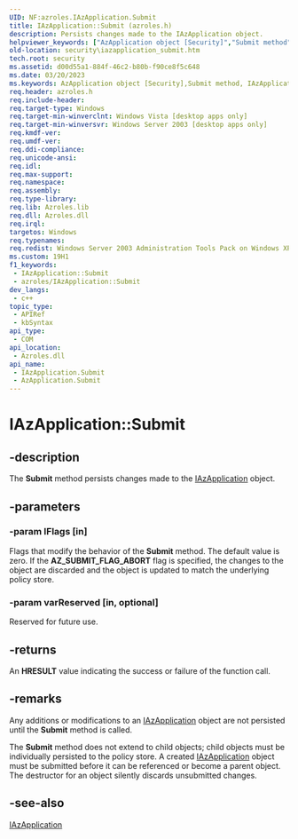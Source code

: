 ```yaml
---
UID: NF:azroles.IAzApplication.Submit
title: IAzApplication::Submit (azroles.h)
description: Persists changes made to the IAzApplication object.
helpviewer_keywords: ["AzApplication object [Security]","Submit method","IAzApplication interface [Security]","Submit method","IAzApplication.Submit","IAzApplication::Submit","Submit","Submit method [Security]","Submit method [Security]","AzApplication object","Submit method [Security]","IAzApplication interface","azroles/IAzApplication::Submit","security.iazapplication_submit"]
old-location: security\iazapplication_submit.htm
tech.root: security
ms.assetid: d00d55a1-884f-46c2-b80b-f90ce8f5c648
ms.date: 03/20/2023
ms.keywords: AzApplication object [Security],Submit method, IAzApplication interface [Security],Submit method, IAzApplication.Submit, IAzApplication::Submit, Submit, Submit method [Security], Submit method [Security],AzApplication object, Submit method [Security],IAzApplication interface, azroles/IAzApplication::Submit, security.iazapplication_submit
req.header: azroles.h
req.include-header: 
req.target-type: Windows
req.target-min-winverclnt: Windows Vista [desktop apps only]
req.target-min-winversvr: Windows Server 2003 [desktop apps only]
req.kmdf-ver: 
req.umdf-ver: 
req.ddi-compliance: 
req.unicode-ansi: 
req.idl: 
req.max-support: 
req.namespace: 
req.assembly: 
req.type-library: 
req.lib: Azroles.lib
req.dll: Azroles.dll
req.irql: 
targetos: Windows
req.typenames: 
req.redist: Windows Server 2003 Administration Tools Pack on Windows XP
ms.custom: 19H1
f1_keywords:
 - IAzApplication::Submit
 - azroles/IAzApplication::Submit
dev_langs:
 - c++
topic_type:
 - APIRef
 - kbSyntax
api_type:
 - COM
api_location:
 - Azroles.dll
api_name:
 - IAzApplication.Submit
 - AzApplication.Submit
---
```


# IAzApplication::Submit

## -description

The **Submit** method persists changes made to the [IAzApplication](nn-azroles-iazapplication.md) object.

## -parameters

### -param lFlags [in]

Flags that modify the behavior of the **Submit** method. The default value is zero. If the **AZ_SUBMIT_FLAG_ABORT** flag is specified, the changes to the object are discarded and the object is updated to match the underlying policy store.

### -param varReserved [in, optional]

Reserved for future use.

## -returns

An **HRESULT** value indicating the success or failure of the function call.

## -remarks

Any additions or modifications to an [IAzApplication](nn-azroles-iazapplication.md) object are not persisted until the **Submit** method is called.

The **Submit** method does not extend to child objects; child objects  must be individually persisted to the policy store. A created [IAzApplication](nn-azroles-iazapplication.md) object must be submitted before it can be referenced or become a parent object. The destructor for an object silently discards unsubmitted changes.

## -see-also

[IAzApplication](nn-azroles-iazapplication.md)
